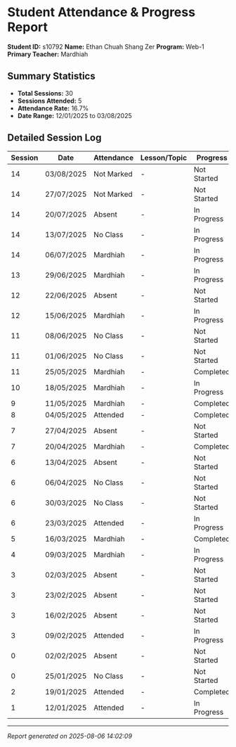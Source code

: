 # Student Attendance & Progress Report

**Student ID:** s10792
**Name:** Ethan Chuah Shang Zer
**Program:** Web-1
**Primary Teacher:** Mardhiah

## Summary Statistics
- **Total Sessions:** 30
- **Sessions Attended:** 5
- **Attendance Rate:** 16.7%
- **Date Range:** 12/01/2025 to 03/08/2025

## Detailed Session Log

| Session | Date | Attendance | Lesson/Topic | Progress |
|---------|------|------------|--------------|----------|
| 14 | 03/08/2025 | Not Marked | - | Not Started |
| 14 | 27/07/2025 | Not Marked | - | Not Started |
| 14 | 20/07/2025 | Absent | - | In Progress |
| 14 | 13/07/2025 | No Class | - | In Progress |
| 14 | 06/07/2025 | Mardhiah | - | In Progress |
| 13 | 29/06/2025 | Mardhiah | - | In Progress |
| 12 | 22/06/2025 | Absent | - | Not Started |
| 12 | 15/06/2025 | Mardhiah | - | In Progress |
| 11 | 08/06/2025 | No Class | - | Not Started |
| 11 | 01/06/2025 | No Class | - | Not Started |
| 11 | 25/05/2025 | Mardhiah | - | Completed |
| 10 | 18/05/2025 | Mardhiah | - | In Progress |
| 9 | 11/05/2025 | Mardhiah | - | Completed |
| 8 | 04/05/2025 | Attended | - | Completed |
| 7 | 27/04/2025 | Absent | - | Not Started |
| 7 | 20/04/2025 | Mardhiah | - | Completed |
| 6 | 13/04/2025 | Absent | - | Not Started |
| 6 | 06/04/2025 | No Class | - | Not Started |
| 6 | 30/03/2025 | No Class | - | Not Started |
| 6 | 23/03/2025 | Attended | - | In Progress |
| 5 | 16/03/2025 | Mardhiah | - | Completed |
| 4 | 09/03/2025 | Mardhiah | - | In Progress |
| 3 | 02/03/2025 | Absent | - | Not Started |
| 3 | 23/02/2025 | Absent | - | Not Started |
| 3 | 16/02/2025 | Absent | - | Not Started |
| 3 | 09/02/2025 | Attended | - | In Progress |
| 0 | 02/02/2025 | Absent | - | Not Started |
| 0 | 25/01/2025 | No Class | - | Not Started |
| 2 | 19/01/2025 | Attended | - | Completed |
| 1 | 12/01/2025 | Attended | - | In Progress |

---
*Report generated on 2025-08-06 14:02:09*